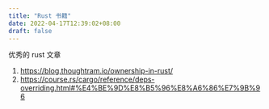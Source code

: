 ```yaml
---
title: "Rust 书籍"
date: 2022-04-17T12:39:02+08:00
draft: false
---
```


优秀的 rust 文章

1. https://blog.thoughtram.io/ownership-in-rust/
2. https://course.rs/cargo/reference/deps-overriding.html#%E4%BE%9D%E8%B5%96%E8%A6%86%E7%9B%96
